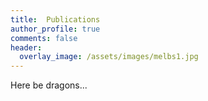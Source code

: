 ```yaml
---
title:  Publications
author_profile: true
comments: false
header:
  overlay_image: /assets/images/melbs1.jpg
---
```


Here be dragons...
